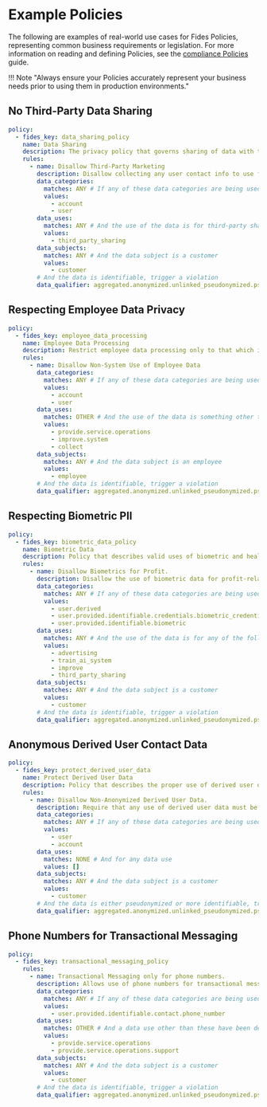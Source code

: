 # Example Policies
The following are examples of real-world use cases for Fides Policies, representing common business requirements or legislation. For more information on reading and defining Policies, see the [compliance Policies](./compliance_policies.md) guide.

!!! Note "Always ensure your Policies accurately represent your business needs prior to using them in production environments."

## No Third-Party Data Sharing

```yaml title="data_sharing_policy.yml"
policy:
  - fides_key: data_sharing_policy
    name: Data Sharing
    description: The privacy policy that governs sharing of data with third parties.
    rules:
      - name: Disallow Third-Party Marketing
        description: Disallow collecting any user contact info to use for marketing.
        data_categories:
          matches: ANY # If any of these data categories are being used
          values:
            - account
            - user
        data_uses:
          matches: ANY # And the use of the data is for third-party sharing
          values:
            - third_party_sharing
        data_subjects:
          matches: ANY # And the data subject is a customer
          values:
            - customer
        # And the data is identifiable, trigger a violation
        data_qualifier: aggregated.anonymized.unlinked_pseudonymized.pseudonymized.identified
```

## Respecting Employee Data Privacy

```yaml title="employee_data_processing_policy.yml"
policy:
  - fides_key: employee_data_processing
    name: Employee Data Processing
    description: Restrict employee data processing only to that which is required for systematic business functions.
    rules:
      - name: Disallow Non-System Use of Employee Data
        data_categories:
          matches: ANY # If any of these data categories are being used
          values:
            - account
            - user
        data_uses:
          matches: OTHER # And the use of the data is something other than...
          values:
            - provide.service.operations
            - improve.system
            - collect
        data_subjects:
          matches: ANY # And the data subject is an employee
          values:
            - employee
        # And the data is identifiable, trigger a violation
        data_qualifier: aggregated.anonymized.unlinked_pseudonymized.pseudonymized.identified
```

## Respecting Biometric PII

```yaml title="biometric_data_policy.yml"
policy:
  - fides_key: biometric_data_policy
    name: Biometric Data
    description: Policy that describes valid uses of biometric and health data.
    rules:
      - name: Disallow Biometrics for Profit.
        description: Disallow the use of biometric data for profit-related purposes.
        data_categories:
          matches: ANY # If any of these data categories are being used
          values:
            - user.derived
            - user.provided.identifiable.credentials.biometric_credentials
            - user.provided.identifiable.biometric
        data_uses:
          matches: ANY # And the use of the data is for any of the following...
          values:
            - advertising
            - train_ai_system
            - improve
            - third_party_sharing
        data_subjects:
          matches: ANY # And the data subject is a customer
          values:
            - customer
        # And the data is identifiable, trigger a violation
        data_qualifier: aggregated.anonymized.unlinked_pseudonymized.pseudonymized.identified
```

## Anonymous Derived User Contact Data

```yaml title="derived_user_data_policy.yml"
policy:
  - fides_key: protect_derived_user_data
    name: Protect Derived User Data
    description: Policy that describes the proper use of derived user data.
    rules:
      - name: Disallow Non-Anonymized Derived User Data.
        description: Require that any use of derived user data must be de-identified to the anonymous level, as opposed to the pseudonymous.
        data_categories:
          matches: ANY # If any of these data categories are being used
          values:
            - user
            - account
        data_uses:
          matches: NONE # And for any data use
          values: []
        data_subjects:
          matches: ANY # And the data subject is a customer
          values:
            - customer
        # And the data is either pseudonymized or more identifiable, trigger a violation
        data_qualifier: aggregated.anonymized.unlinked_pseudonymized.pseudonymized
```

## Phone Numbers for Transactional Messaging

```yaml title="transactional_messaging_policy.yaml"
policy:
  - fides_key: transactional_messaging_policy
    rules:
      - name: Transactional Messaging only for phone numbers.
        description: Allows use of phone numbers for transactional messaging only.
        data_categories:
          matches: ANY # If any of these data categories are being used
          values:
            - user.provided.identifiable.contact.phone_number
        data_uses:
          matches: OTHER # And a data use other than these have been declared
          values:
            - provide.service.operations
            - provide.service.operations.support
        data_subjects:
          matches: ANY # And the data subject is a customer
          values:
            - customer
        # And the data is identifiable, trigger a violation
        data_qualifier: aggregated.anonymized.unlinked_pseudonymized.pseudonymized.identified
```
